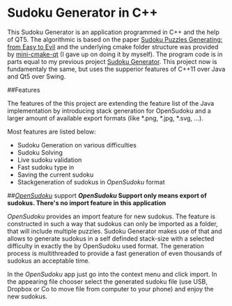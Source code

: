 # Sudoku Generator in C++
This Sudoku Generator is an application programmed in C++ and the help of QT5. 
The algorithmic is based on the paper <a href="http://zhangroup.aporc.org/images/files/Paper_3485.pdf">Sudoku Puzzles Generating: from Easy to Evil</a> and the underlying cmake folder structure was provided by <a href="https://github.com/euler0/mini-cmake-qt">mini-cmake-qt</a> (I gave up on doing it by myself).
The program code is in parts equal to my previous project <a href="https://github.com/Gansgar/Sudoku-Generator">Sudoku Generator</a>. This project now is fundamentaly the same, but uses the supperior features of C++11 over Java and Qt5 over Swing.

##Features

<p>The features of the this project are extending the feature list of the Java implementation by introducing stack generation for OpenSudoku and a larger amount of available export formats (like *.png, *.jpg, *.svg, …).</p>

<p>
Most features are listed below:
<ul>
    <li>Sudoku Generation on various difficulties</li>
    <li>Sudoku Solving</li>
    <li>Live sudoku validation</li>
    <li>Fast sudoku type in</li>
    <li>Saving the current sudoku</li>
    <li>Stackgeneration of sudokus in <i>OpenSudoku</i> format</li>
</ul>
</p>

##<i><a href="http://opensudoku.moire.org">OpenSudoku</a></i> support
<b><i>OpenSudoku</i> Support only means export of sudokus. There's no import feature in this application</b>
<p>
<i>OpenSudoku</i> provides an import feature for new sudokus. The feature is constructed in such a way that sudokus can only be imported as a folder, that will include multiple puzzles. Sudoku Generator makes use of that and allows to generate sudokus in a self definded stack-size with a selected difficulty in exactly the by OpenSudoku used format. The generation process is multithreaded to provide a fast generation of even thousands of sudokus an acceptable time.
</p>
<p>
In the <i>OpenSudoku</i> app just go into the context menu and click import. In the appearing file chooser select the generated sudoku file (use USB, Dropbox or Co to move file from computer to your phone) and enjoy the new sudokus.
</p>
